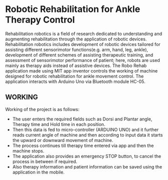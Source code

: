 # Robotic Rehabilitation for Ankle Therapy Control

Rehabilitation robotics is a field of research dedicated to understanding and augmenting rehabilitation through the application of robotic devices.
Rehabilitation robotics includes development of robotic devices tailored for assisting different sensorimotor functions(e.g. arm, hand, leg, ankle),
development of different schemes of assisting therapeutic training, and assessment of sensorimotor performance of patient; here, robots are used mainly
as therapy aids instead of assistive devices.
The Robo Rehab application made using MIT app inventor controls the working of machine designed for robotic rehabilitation for ankle movement control.
The application interacts with Arduino Uno via Bluetooth module HC-05.

## WORKING
Working of the project is as follows:
- The user enters the required fields such as Dorsi and Plantar angle, Therapy time and Hold time in each position.
- Then this data is fed to micro-controller (ARDUINO UNO) and it further reads current angle of machine and then according to input data it starts the
upward or downward movement of machine.
- The process continues till therapy time entered via app and then the machine stops.
- The application also provides an emergency STOP button, to cancel the process in between if required.
- Also therapy information and patient information can be saved using the application in the mobile. 
